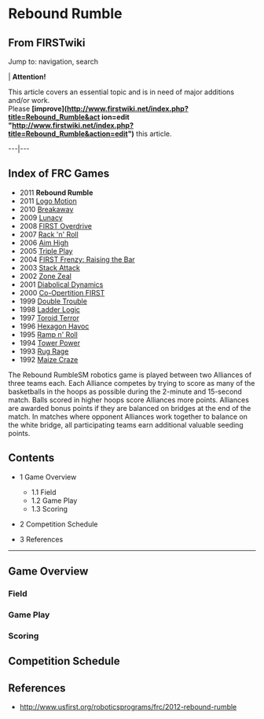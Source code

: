 # Rebound Rumble

## From FIRSTwiki

Jump to: navigation, search

| **Attention!**

This article covers an essential topic and is in need of major additions and/or work.<br>
Please **[improve](http://www.firstwiki.net/index.php?title=Rebound_Rumble&act
ion=edit "http://www.firstwiki.net/index.php?title=Rebound_Rumble&action=edit")** this article.

---|---

## Index of FRC Games

- 2011 **Rebound Rumble**
- 2011 [Logo Motion](Logo_Motion "Logo Motion")
- 2010 [Breakaway](Breakaway "Breakaway")
- 2009 [Lunacy](Lunacy "Lunacy")
- 2008 [FIRST Overdrive](FIRST_Overdrive "FIRST Overdrive")
- 2007 [Rack 'n' Roll](Rack_%27n%27_Roll "Rack 'n' Roll")
- 2006 [Aim High](aim-high)
- 2005 [Triple Play](triple-play)
- 2004 [FIRST Frenzy: Raising the Bar](FIRST_Frenzy:_Raising_the_Bar "FIRST Frenzy: Raising the Bar")
- 2003 [Stack Attack](Stack_Attack "Stack Attack")
- 2002 [Zone Zeal](Zone_Zeal "Zone Zeal")
- 2001 [Diabolical Dynamics](Diabolical_Dynamics "Diabolical Dynamics")
- 2000 [Co-Opertition FIRST](Co-Opertition_FIRST "Co-Opertition FIRST")
- 1999 [Double Trouble](Double_Trouble "Double Trouble")
- 1998 [Ladder Logic](Ladder_Logic "Ladder Logic")
- 1997 [Toroid Terror](Toroid_Terror "Toroid Terror")
- 1996 [Hexagon Havoc](Hexagon_Havoc "Hexagon Havoc")
- 1995 [Ramp n' Roll](Ramp_n%27_Roll "Ramp n' Roll")
- 1994 [Tower Power](Tower_Power "Tower Power")
- 1993 [Rug Rage](Rug_Rage "Rug Rage")
- 1992 [Maize Craze](Maize_Craze "Maize Craze")

The Rebound RumbleSM robotics game is played between two Alliances of three teams each. Each Alliance competes by trying to score as many of the basketballs in the hoops as possible during the 2-minute and 15-second match. Balls scored in higher hoops score Alliances more points. Alliances are awarded bonus points if they are balanced on bridges at the end of the match. In matches where opponent Alliances work together to balance on the white bridge, all participating teams earn additional valuable seeding points.

## Contents

- 1 Game Overview

  - 1.1 Field
  - 1.2 Game Play
  - 1.3 Scoring

- 2 Competition Schedule
- 3 References

--------------------------------------------------------------------------------

## Game Overview

### Field

### Game Play

### Scoring

## Competition Schedule

## References

- <http://www.usfirst.org/roboticsprograms/frc/2012-rebound-rumble>
